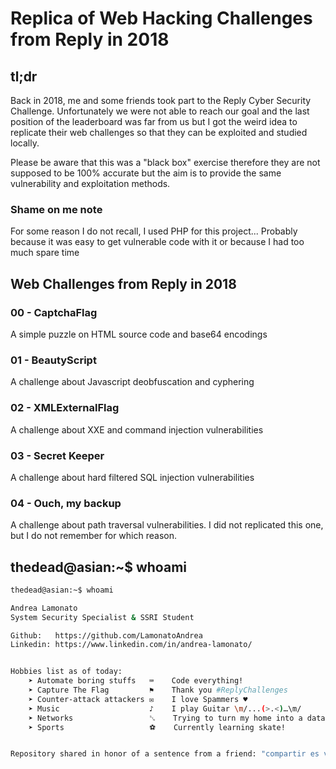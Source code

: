 # Replica of Web Hacking Challenges from Reply in 2018
## tl;dr
Back in 2018, me and some friends took part to the Reply Cyber Security Challenge. Unfortunately we were not able to reach our goal and the last position of the leaderboard was far from us but I got the weird idea to replicate their web challenges so that they can be exploited and studied locally.

Please be aware that this was a "black box" exercise therefore they are not supposed to be 100% accurate but the aim is to provide the same vulnerability and exploitation methods.

### Shame on me note
For some reason I do not recall, I used PHP for this project... Probably because it was easy to get vulnerable code with it or because I had too much spare time

## Web Challenges from Reply in 2018
### 00 - CaptchaFlag
A simple puzzle on HTML source code and base64 encodings

### 01 - BeautyScript
A challenge about Javascript deobfuscation and cyphering

### 02 - XMLExternalFlag
A challenge about XXE and command injection vulnerabilities

### 03 - Secret Keeper
A challenge about hard filtered SQL injection vulnerabilities

### 04 - Ouch, my backup
A challenge about path traversal vulnerabilities.
I did not replicated this one, but I do not remember for which reason.

## thedead@asian:~$ whoami
```bash
thedead@asian:~$ whoami

Andrea Lamonato
System Security Specialist & SSRI Student

Github:   https://github.com/LamonatoAndrea
Linkedin: https://www.linkedin.com/in/andrea-lamonato/


Hobbies list as of today:
	➤ Automate boring stuffs   ⌨	Code everything!
	➤ Capture The Flag         ⚑	Thank you #ReplyChallenges
	➤ Counter-attack attackers ✉	I love Spammers ♥
	➤ Music                    ♪	I play Guitar \m/...(>.<)…\m/
	➤ Networks                 ␖	Trying to turn my home into a datacenter
	➤ Sports                   ⚽	Currently learning skate!


Repository shared in honor of a sentence from a friend: "compartir es vivir"
```
